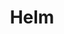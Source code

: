 ---
docType: "Chapter"
title: "Helm"
description: "Application management"
lectures: 2
courseTitle: "Helm"
themeColor: "#00B39F"
weight: 1
cardImage: ""
toc:
  [
    "learn",
    "practice"
  ]
---
